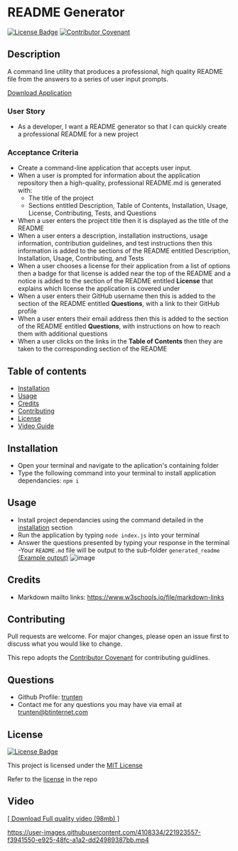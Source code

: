 # README Generator

[![License Badge](https://img.shields.io/badge/License-MIT-green.svg)](https://choosealicense.com/licenses/mit/)
[![Contributor Covenant](https://img.shields.io/badge/Contributor%20Covenant-2.1-4baaaa.svg)](https://www.contributor-covenant.org/version/2/1/code_of_conduct/)

## Description
A command line utility that produces a professional, high quality README file from the answers to a series of user input prompts.

[Download Application](https://github.com/trunten/ubbc-readme-generator/archive/refs/heads/main.zip)

### User Story
- As a developer, I want a README generator so that I can quickly create a professional README for a new project

### Acceptance Criteria

* Create a command-line application that accepts user input.
* When a user is prompted for information about the application repository then a high-quality, professional README.md is generated with:
    * The title of the project 
    * Sections entitled Description, Table of Contents, Installation, Usage,  License, Contributing, Tests, and Questions
* When a user enters the project title then it is displayed as the title of the README
* When a user enters a description, installation instructions, usage information, contribution guidelines, and test instructions then this information is added to the sections of the README entitled Description, Installation, Usage, Contributing, and Tests
* When a user chooses a license for their application from a list of options then a badge for that license is added near the top of the README and a notice is added to the section of the README entitled **License** that explains which license the application is covered under
* When a user enters their GitHub username then this is added to the section of the README entitled **Questions**, with a link to their GitHub profile
* When a user enters their email address then this is added to the section of the README entitled **Questions**, with instructions on how to reach them with additional questions
* When a user clicks on the links in the **Table of Contents** then they are taken to the corresponding section of the README

## Table of contents
- [Installation](#installation)
- [Usage](#usage)
- [Credits](#credits)
- [Contributing](#contributing)
- [License](#license)
- [Video Guide](#video)

## Installation
- Open your terminal and navigate to the aplication's containing folder
- Type the following command into your terminal to install application dependancies:
 ```npm i```

## Usage
- Install project dependancies using the command detailed in the [installation](#installation) section
- Run the application by typing <code>node index.js</code> into your terminal
- Answer the questions presented by typing your response in the terminal
-Your <code>README.md</code> file will be output to the sub-folder <code>generated_readme</code> [(Example output)](./generated_readme/README.md)
![image](./assets/images/app-screenshot.png)

## Credits
- Markdown mailto links: https://www.w3schools.io/file/markdown-links

## Contributing
Pull requests are welcome. For major changes, please open an issue first to discuss what you would like to change.

This repo adopts the [Contributor Covenant](https://www.contributor-covenant.org/version/2/1/code_of_conduct/) for contributing guidlines.

## Questions
- Github Profile: [trunten](https://github.com/trunten)
- Contact me for any questions you may have via email at [trunten@btinternet.com](mailto:trunten@btinternet.com)

## License
[![License Badge](https://img.shields.io/badge/License-MIT-green.svg)](https://choosealicense.com/licenses/mit/)

This project is licensed under the [MIT License](https://choosealicense.com/licenses/mit/)

Refer to the [license](LICENSE) in the repo

## Video
[[ Download Full quality video (98mb) ]](./assets/videos/Video%20Guide.mp4?raw=true)

https://user-images.githubusercontent.com/4108334/221923557-f3941550-e925-48fc-a1a2-dd24989387bb.mp4


